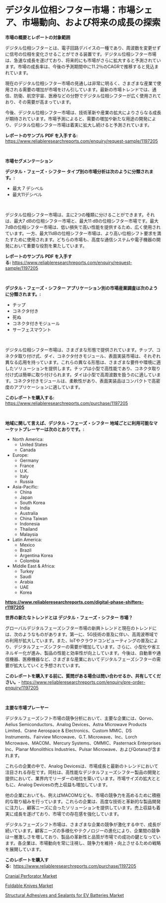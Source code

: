 <p><h1>デジタル位相シフター市場：市場シェア、市場動向、および将来の成長の探索</h1></p><p><strong>市場の概要とレポートの対象範囲</strong></p>
<p><p>デジタル位相シフターとは、電子回路デバイスの一種であり、周波数を変更せずに信号の位相を変化させることができる装置です。デジタル位相シフター市場は、急速な成長を遂げており、将来的にも市場がさらに拡大すると予測されています。市場の成長率は、今後の予測期間中に11.2％のCAGRで推移すると見込まれています。</p><p>現在のデジタル位相シフター市場の見通しは非常に明るく、さまざまな産業で使用される需要の増加が市場をけん引しています。最新の市場トレンドでは、通信、防衛、航空宇宙、医療などの分野でデジタル位相シフターが広く使用されており、その需要が高まっています。</p><p>今後、デジタル位相シフター市場は、技術革新や産業の拡大によりさらなる成長が期待されています。市場予測によると、需要の増加や新たな用途の開発により、デジタル位相シフター市場は着実に拡大し続けると予測されています。</p></p>
<p><strong>レポートのサンプル PDF を入手する:</strong> <a href="https://www.reliableresearchreports.com/enquiry/request-sample/1197205">https://www.reliableresearchreports.com/enquiry/request-sample/1197205</a></p>
<p>&nbsp;</p>
<p><strong>市場セグメンテーション</strong></p>
<p><strong>デジタル・フェーズ・シフター タイプ別の市場分析は次のように分類されます。:</strong></p>
<p><ul><li>最大 7 デシベル</li><li>最大11デシベル</li></ul></p>
<p>&nbsp;</p>
<p><p>デジタル位相シフター市場は、主に2つの種類に分けることができます。それは、最大7 dBの位相シフター市場と、最大11 dBの位相シフター市場です。最大7dBの位相シフター市場は、低い損失で高い性能を提供するため、広く使用されています。一方、最大11dBの位相シフター市場は、より高い位相シフト要求を満たすために使用されます。どちらの市場も、高度な通信システムや電子機器の開発において重要な役割を果たしています。</p></p>
<p><strong>レポートのサンプル PDF を入手する:</strong>&nbsp;<a href="https://www.reliableresearchreports.com/enquiry/request-sample/1197205">https://www.reliableresearchreports.com/enquiry/request-sample/1197205</a></p>
<p>&nbsp;</p>
<p><strong> デジタル・フェーズ・シフター アプリケーション別の市場産業調査は次のように分類されます。:</strong></p>
<p><ul><li>チップ</li><li>コネクタ付き</li><li>死ぬ</li><li>コネクタ付きモジュール</li><li>サーフェスマウント</li></ul></p>
<p>&nbsp;</p>
<p><p>デジタル位相シフター市場は、さまざまな形態で提供されています。チップ、コネクタ取り付け式、ダイ、コネクタ付きモジュール、表面実装市場は、それぞれ異なる応用を持っています。これらの異なる形態は、さまざまな要件や環境に適したソリューションを提供します。チップは小型で高性能であり、コネクタ取り付け式は簡単に取り付けられます。ダイは小型で高周波数を扱うのに適しています。コネクタ付きモジュールは、柔軟性があり、表面実装品はコンパクトで高密度のアプリケーションに適しています。</p></p>
<p><strong>このレポートを購入する:</strong>&nbsp; <a href="https://www.reliableresearchreports.com/purchase/1197205">https://www.reliableresearchreports.com/purchase/1197205</a></p>
<p>&nbsp;</p>
<p><strong>地域に関して言えば、デジタル・フェーズ・シフター 地域ごとに利用可能なマーケットプレーヤーは次のとおりです。:</strong></p>
<p><ul>
    <li>
        North America:
        <ul>
            <li>United States</li>
            <li>Canada</li>
        </ul>
    </li>
    <li>
        Europe:
        <ul>
            <li>Germany</li>
            <li>France</li>
            <li>U.K.</li>
            <li>Italy</li>
            <li>Russia</li>
        </ul>
    </li>
    <li>
        Asia-Pacific:
        <ul>
            <li>China</li>
            <li>Japan</li>
            <li>South Korea</li>
            <li>India</li>
            <li>Australia</li>
            <li>China Taiwan</li>
            <li>Indonesia</li>
            <li>Thailand</li>
            <li>Malaysia</li>
        </ul>
    </li>
    <li>
        Latin America:
        <ul>
            <li>Mexico</li>
            <li>Brazil</li>
            <li>Argentina Korea</li>
            <li>Colombia</li>
        </ul>
    </li>
    <li>
        Middle East & Africa:
        <ul>
            <li>Turkey</li>
            <li>Saudi</li>
            <li>Arabia</li>
            <li>UAE</li>
            <li>Korea</li>
        </ul>
    </li>
    </ul></p>
<p><strong><a href="https://www.reliableresearchreports.com/digital-phase-shifters-r1197205">https://www.reliableresearchreports.com/digital-phase-shifters-r1197205</a></strong>&nbsp;</p>
<p><strong>世界の新たなトレンドとは デジタル・フェーズ・シフター 市場？</strong></p>
<p><p>グローバルデジタルフェーズシフター市場の新興トレンドと現在のトレンドには、次のようなものがあります。第一に、5G技術の普及に伴い、高周波帯域での利用が拡大しています。また、IoTやクラウドコンピューティングの普及により、デジタルフェーズシフターの需要が増加しています。さらに、小型化や省エネルギー化が進み、製品の性能と効率性が向上しています。今後は、自動車や通信機器、医療機器など、さまざまな産業においてデジタルフェーズシフターの需要が拡大していくと予想されています。</p></p>
<p><strong>このレポートを購入する前に、質問がある場合は問い合わせるか、共有してください。</strong>- <a href="https://www.reliableresearchreports.com/enquiry/pre-order-enquiry/1197205">https://www.reliableresearchreports.com/enquiry/pre-order-enquiry/1197205</a></p>
<p>&nbsp;</p>
<p><strong>主要な市場プレーヤー</strong></p>
<p><p>デジタルフェーズシフト市場の競争分析において、主要な企業には、Qorvo、Aelius Semiconductors、Analog Devices、Astra Microwave Products Limited、Crane Aerospace & Electronics、Custom MMIC、DS Instruments、Fairview Microwave、G.T. Microwave、Inc、Lorch Microwave、MACOM、Mercury Systems、OMMIC、Pasternack Enterprises Inc、Planar Monolithics Industries、Pulsar Microwave、およびQotanaが含まれます。</p><p>これらの企業の中で、Analog Devicesは、市場成長と最新のトレンドにおいて注目される存在です。同社は、高性能なデジタルフェーズシフター製品の開発と提供において、業界内でリーダーの地位を築いています。市場サイズの拡大とともに、Analog Devicesの売上収益も増加しています。</p><p>他の企業においても、例えばMACOMなども、市場の競争力を高めるために積極的な取り組みを行っています。これらの企業は、高度な技術と革新的な製品開発に注力し、顧客ニーズに合ったソリューションを提供しています。売上収益も着実に成長を遂げており、市場での存在感を強化しています。</p><p>デジタルフェーズシフト市場は、さまざまな企業の競争が激化する中で、成長が続いています。顧客ニーズの多様化やテクノロジーの進化により、企業間の競争は一層激しさを増しており、製品の革新性と品質が市場での成功の鍵となっています。各企業は、市場動向を常に注視し、競争力を維持・向上させるための戦略を展開しています。</p></p>
<p><strong>このレポートを購入する:</strong>&nbsp;&nbsp;<a href="https://www.reliableresearchreports.com/purchase/1197205">https://www.reliableresearchreports.com/purchase/1197205</a></p>
<p><p><a href="https://github.com/Chiragrp22/Market-Research-Report-List-4/blob/main/cranial-perforator-market.md">Cranial Perforator Market</a></p><p><a href="https://www.linkedin.com/pulse/foldable-knives-market-furnish-information-size-share-ianxc?trackingId=LwNCnoI4lbynIFO1Ut6gLw%3D%3D">Foldable Knives Market</a></p><p><a href="https://www.linkedin.com/pulse/structural-adhesives-sealants-ev-batteries-market-size-growth-pibjf?trackingId=WUZA8NbL%2B2MOF5Fx89Yy9w%3D%3D">Structural Adhesives and Sealants for EV Batteries Market</a></p></p>